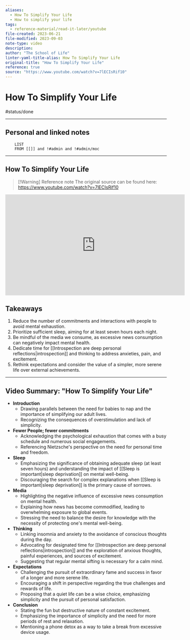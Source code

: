 ```yaml
---
aliases:
  - How To Simplify Your Life
  - How to simplify your life
tags:
  - reference-material/read-it-later/youtube
file-created: 2023-06-21
file-modified: 2023-09-03
note-type: video
description: 
author: "The School of Life"
linter-yaml-title-alias: How To Simplify Your Life
original-title: "How To Simplify Your Life"
reference: true
source: "https://www.youtube.com/watch?v=7lECIsRif10"
---
```


# How To Simplify Your Life

#status/done

---

## Personal and linked notes

```dataview
	LIST
	FROM [[]] and !#admin and !#admin/moc
```
---

## How To Simplify Your Life

> [!Warning] Reference note
> The original source can be found here: https://www.youtube.com/watch?v=7lECIsRif10

<iframe width="560" height="315" src="https://www.youtube.com/embed/" title="YouTube video player" frameborder="0" allow="accelerometer; autoplay; clipboard-write; encrypted-media; gyroscope; picture-in-picture" allowfullscreen></iframe>

## Takeaways

1. Reduce the number of commitments and interactions with people to avoid mental exhaustion.
2. Prioritize sufficient sleep, aiming for at least seven hours each night.
3. Be mindful of the media we consume, as excessive news consumption can negatively impact mental health.
4. Dedicate time for [[Introspection are deep personal reflections|introspection]] and thinking to address anxieties, pain, and excitement.
5. Rethink expectations and consider the value of a simpler, more serene life over external achievements.

---

## Video Summary: "How To Simplify Your Life"

- **Introduction**
  - Drawing parallels between the need for babies to nap and the importance of simplifying our adult lives.
  - Recognizing the consequences of overstimulation and lack of simplicity.
- **Fewer People; fewer commitments**
  - Acknowledging the psychological exhaustion that comes with a busy schedule and numerous social engagements.
  - Referencing Nietzsche's perspective on the need for personal time and freedom.
- **Sleep**
  - Emphasizing the significance of obtaining adequate sleep (at least seven hours) and understanding the impact of [[Sleep is important|sleep deprivation]] on mental well-being.
  - Discouraging the search for complex explanations when [[Sleep is important|sleep deprivation]] is the primary cause of sorrows.
- **Media**
  - Highlighting the negative influence of excessive news consumption on mental health.
  - Explaining how news has become commodified, leading to overwhelming exposure to global events.
  - Stressing the need to balance the desire for knowledge with the necessity of protecting one's mental well-being.
- **Thinking**
  - Linking insomnia and anxiety to the avoidance of conscious thoughts during the day.
  - Advocating for designated time for [[Introspection are deep personal reflections|introspection]] and the exploration of anxious thoughts, painful experiences, and sources of excitement.
  - Suggesting that regular mental sifting is necessary for a calm mind.
- **Expectations**
  - Challenging the pursuit of extraordinary fame and success in favor of a longer and more serene life.
  - Encouraging a shift in perspective regarding the true challenges and rewards of life.
  - Proposing that a quiet life can be a wise choice, emphasizing simplicity and the pursuit of personal satisfaction.
- **Conclusion**
  - Stating the fun but destructive nature of constant excitement.
  - Emphasizing the importance of simplicity and the need for more periods of rest and relaxation.
  - Mentioning a phone detox as a way to take a break from excessive device usage.

